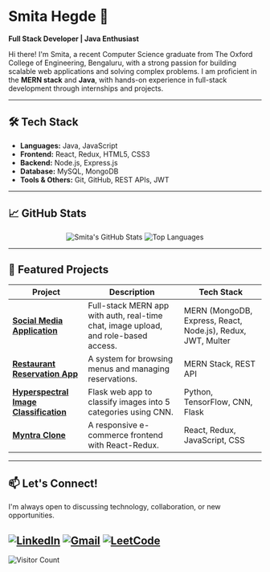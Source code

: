 # Smita Hegde 👋
**Full Stack Developer | Java Enthusiast**

Hi there! I'm Smita, a recent Computer Science graduate from The Oxford College of Engineering, Bengaluru, with a strong passion for building scalable web applications and solving complex problems. I am proficient in the **MERN stack** and **Java**, with hands-on experience in full-stack development through internships and projects.

---

## 🛠️ Tech Stack

- **Languages:** Java, JavaScript
- **Frontend:** React, Redux, HTML5, CSS3
- **Backend:** Node.js, Express.js
- **Database:** MySQL, MongoDB
- **Tools & Others:** Git, GitHub, REST APIs, JWT
---

## 📈 GitHub Stats

<p align="center">
  <img src="https://github-readme-stats.vercel.app/api?username=Smitahegde13&show_icons=true&theme=radical" alt="Smita's GitHub Stats" />
  <img src="https://github-readme-stats.vercel.app/api/top-langs/?username=Smitahegde13&layout=compact&theme=radical" alt="Top Languages" />
</p>

---

## 🌟 Featured Projects

| Project | Description | Tech Stack |
|---------|-------------|------------|
| **[Social Media Application](https://github.com/Simitahegde13/Social_Media_App)** | Full-stack MERN app with auth, real-time chat, image upload, and role-based access. | MERN (MongoDB, Express, React, Node.js), Redux, JWT, Multer |
| **[Restaurant Reservation App](https://github.com/Simitahegde13/MERN_RestrauntApp)** | A system for browsing menus and managing reservations. | MERN Stack, REST API |
| **[Hyperspectral Image Classification](https://github.com/Simitahegde13/Hyperspectral_image_classification)** | Flask web app to classify images into 5 categories using CNN. | Python, TensorFlow, CNN, Flask |
| **[Myntra Clone](https://github.com/Simitahegde13/Myntra-react-clone)** | A responsive e-commerce frontend with React-Redux. | React, Redux, JavaScript, CSS |


---

## 📫 Let's Connect!

I'm always open to discussing technology, collaboration, or new opportunities.

[![LinkedIn](https://img.shields.io/badge/LinkedIn-0A66C2?style=for-the-badge&logo=linkedin&logoColor=white)](https://www.linkedin.com/in/smita-hegde-780061279)
[![Gmail](https://img.shields.io/badge/Gmail-EA4335?style=for-the-badge&logo=gmail&logoColor=white)](mailto:smitahegde2025@gmail.com)
[![LeetCode](https://img.shields.io/badge/LeetCode-FFA116?style=for-the-badge&logo=leetcode&logoColor=black)](https://leetcode.com/u/smita_hegde13/) 
---


<!-- This shows a view counter -->
![Visitor Count](https://komarev.com/ghpvc/?username=Smitahegde13&color=blueviolet&style=flat)
